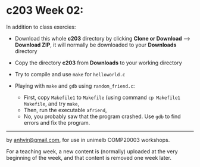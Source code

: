  c203 Week 02:
=======

In addition to class exercies:
  * Download this whole **c203** directory by clicking **Clone or Download** --> **Download ZIP**, it will normally be downloaded to your **Downloads** directory
  * Copy the directory **c203** from **Downloads** to your working directory
  * Try to compile and use `make` for `helloworld.c`
  * Playing with `make` and `gdb` using `random_friend.c`: 

    * First, copy `Makefile1` to `Makefile` (using command `cp Makefile1 Makefile`, and try `make`,
    * Then, run the executable `afriend`,
    * No, you probably saw that the program crashed. Use `gdb` to find errors and fix the program.

-------------------------------------------------------------
by anhvir@gmail.com, for use in unimelb COMP20003 workshops.

For a teaching week, a new content is (normally) uploaded at the very beginning of the week, and that content is removed one week later.
